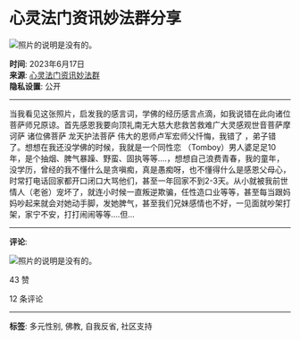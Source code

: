 # 心灵法门资讯妙法群分享

![照片的说明是没有的。](https://scontent-sjc3-1.xx.fbcdn.net/v/t39.30808-6/354051277_1024954545159965_5596802208256698921_n.jpg?_nc_cat=109&ccb=1-7&_nc_sid=f727a1&_nc_ohc=BtKUylBVwzgQ7kNvgESiVPP&_nc_oc=AdjeVhRueYJZVUeppFbKRrOMX01sYwoP7Dy-6EKQzHsRcJ0JCcPJBa_8Te3pN7Ermp8&_nc_zt=23&_nc_ht=scontent-sjc3-1.xx&_nc_gid=AtbulDCYTWqP9j8WeDsGKPc&oh=00_AYBV5FmAit31jP2dnQtKsvuduetxWBU0CtZ1x2IWL6zNBA&oe=67C5CD6F)

**时间**: 2023年6月17日  
**来源**: [心灵法门资讯妙法群](https://www.facebook.com/people/%E5%BF%83%E7%81%B5%E6%B3%95%E9%97%A8%E8%B5%84%E8%AE%AF%E5%A6%99%E6%B3%95%E7%BE%A4/100029362871315/?__tn__=-UC*F)  
**隐私设置**: 公开

---

当我看见这张照片，启发我的感言词，学佛的经历感言点滴，如我说错在此向诸位菩萨师兄原谅。首先感恩我要向顶礼南无大慈大悲救苦救难广大灵感观世音菩萨摩诃萨 诸位佛菩萨 龙天护法菩萨 伟大的恩师卢军宏师父忏悔，我错了 ，弟子错了。想想在我还没学佛的时候，我就是一个同性恋 （Tomboy）男人婆足足10年，是个抽烟、脾气暴躁、野蛮、固执等等....，想想自己浪费青春，我的童年，没学历，曾经的我不懂什么是贪嗔痴，真是愚痴呀，也不懂得什么是感恩父母心，时常打电话回家都开口闭口大骂他们，甚至一年回家不到2-3天。从小就被我前世情人（老爸）宠坏了，就连小时候一直叛逆欺骗，任性造口业等等，甚至每当跟妈妈吵起来就会对她动手脚，发她脾气，甚至我们兄妹感情也不好，一见面就吵架打架，家宁不安，打打闹闹等等....但...

---

**评论**: 

![照片的说明是没有的。](https://scontent-sjc3-1.xx.fbcdn.net/v/t39.30808-6/354557522_1024957521826334_46217087086049876_n.jpg?stp=dst-jpg_p75x225_tt6&_nc_cat=103&ccb=1-7&_nc_sid=bd9a62&_nc_ohc=-DRzH_MrLXAQ7kNvgE0DuM4&_nc_oc=AdiGmgIKa7hvXLNDxmwS1f7xSBq0qgbPgQV_Hix9aKl3PabAI34nQsTmi7_1PprF7VU&_nc_zt=23&_nc_ht=scontent-sjc3-1.xx&_nc_gid=AtbulDCYTWqP9j8WeDsGKPc&oh=00_AYBbNiJqU7jFbQTttF1aO7GhOvy48fz3yjwzy32nKQNxGw&oe=67C5B666) 

43 赞

12 条评论

---

**标签**: 多元性别, 佛教, 自我反省, 社区支持

